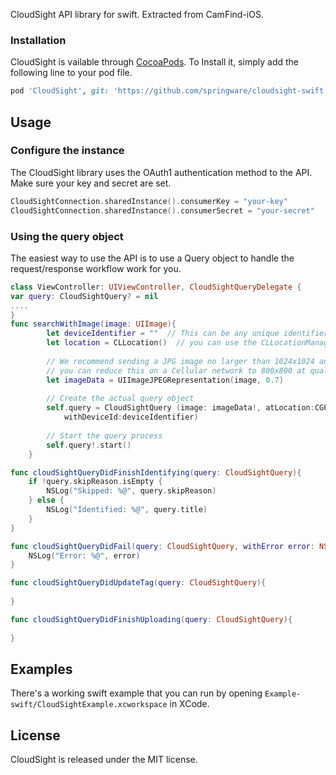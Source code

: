 CloudSight API library for swift.  Extracted from CamFind-iOS.

### Installation

CloudSight is vailable through [CocoaPods](http://cocoapods.org). To Install it, simply add the following line to your pod file.

```ruby
pod 'CloudSight', git: 'https://github.com/springware/cloudsight-swift.git'
```

  
## Usage

### Configure the instance

The CloudSight library uses the OAuth1 authentication method to the API.  Make sure your key and secret are set.

```swift
CloudSightConnection.sharedInstance().consumerKey = "your-key"
CloudSightConnection.sharedInstance().consumerSecret = "your-secret"
```

### Using the query object

The easiest way to use the API is to use a Query object to handle the request/response workflow work for you.

```swift
class ViewController: UIViewController, CloudSightQueryDelegate {
var query: CloudSightQuery? = nil
....
}
func searchWithImage(image: UIImage){
        let deviceIdentifier = ""  // This can be any unique identifier per device, and is optional - we like to use UUIDs
        let location = CLLocation()  // you can use the CLLocationManager to determine the user's location
        
        // We recommend sending a JPG image no larger than 1024x1024 and with a 0.7-0.8 compression quality,
        // you can reduce this on a Cellular network to 800x800 at quality = 0.4
        let imageData = UIImageJPEGRepresentation(image, 0.7)
        
        // Create the actual query object
        self.query = CloudSightQuery (image: imageData!, atLocation:CGPointZero, withDelegate:self, atPlacemark:location,
            withDeviceId:deviceIdentifier)
        
        // Start the query process
        self.query!.start()
    }

func cloudSightQueryDidFinishIdentifying(query: CloudSightQuery){
	if !query.skipReason.isEmpty {
		NSLog("Skipped: %@", query.skipReason)
	} else {
		NSLog("Identified: %@", query.title)
	}
}

func cloudSightQueryDidFail(query: CloudSightQuery, withError error: NSError){
	NSLog("Error: %@", error)
}

func cloudSightQueryDidUpdateTag(query: CloudSightQuery){
	
}

func cloudSightQueryDidFinishUploading(query: CloudSightQuery){
	
}
```

## Examples

There's a working swift example that you can run by opening `Example-swift/CloudSightExample.xcworkspace` in XCode.

## License

CloudSight is released under the MIT license.
